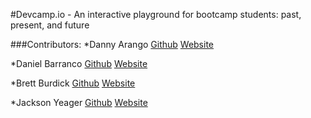 #Devcamp.io - An interactive playground for bootcamp students: past, present, and future

###Contributors:
*Danny Arango [Github](https://github.com/TheNew000) [Website](www.dannyarango.com)

*Daniel Barranco [Github](https://github.com/carrottop17) [Website](www.danielbarranco.com)

*Brett Burdick [Github](https://github.com/BRETT-B) [Website](www.brettburdick.com)

*Jackson Yeager [Github](https://github.com/VolitionDevelopment) [Website](www.volition-dev.com)
